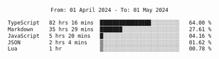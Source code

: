 <div align="center">
<p style="text-align: center;">
<!--START_SECTION:waka-->

```txt
From: 01 April 2024 - To: 01 May 2024

TypeScript   82 hrs 16 mins  ████████████████░░░░░░░░░   64.00 %
Markdown     35 hrs 29 mins  ███████░░░░░░░░░░░░░░░░░░   27.61 %
JavaScript   5 hrs 20 mins   █░░░░░░░░░░░░░░░░░░░░░░░░   04.16 %
JSON         2 hrs 4 mins    ▒░░░░░░░░░░░░░░░░░░░░░░░░   01.62 %
Lua          1 hr            ▒░░░░░░░░░░░░░░░░░░░░░░░░   00.78 %
```

<!--END_SECTION:waka-->
</p>
</div>
